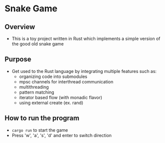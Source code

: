 # Snake Game
## Overview
- This is a toy project written in Rust which implements a simple version of the good old snake game
## Purpose
- Get used to the Rust language by integrating multiple features such as:
  - organizing code into submodules
  - mpsc channels for interthread communication
  - multithreading
  - pattern matching
  - iterator based flow (with monadic flavor)
  - using external create (ex. rand)
## How to run the program
- ```cargo run``` to start the game
- Press 'w', 'a', 's', 'd' and enter to switch direction
